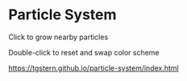 # Particle System

Click to grow nearby particles

Double-click to reset and swap color scheme

https://tgstern.github.io/particle-system/index.html
